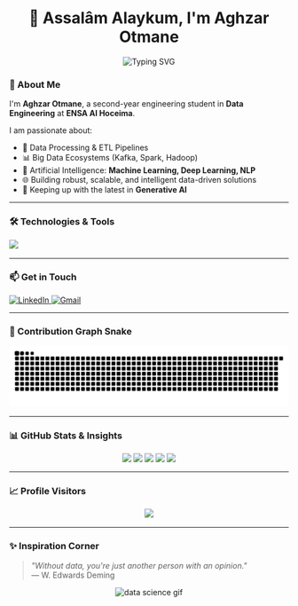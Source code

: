 <h1 align="center">👋 Assalâm Alaykum, I'm Aghzar Otmane</h1>

<p align="center">
  <img src="https://readme-typing-svg.demolab.com?font=Fira+Code&pause=1000&color=3B82F6&center=true&vCenter=true&multiline=true&width=600&height=70&lines=Aspiring+Data+Engineer;Big+Data+%7C+ML+%7C+DL+%7C+NLP+Enthusiast;Transforming+Data+into+Insights..." alt="Typing SVG" />

  
</p>





### 🧠 About Me

I'm **Aghzar Otmane**, a second-year engineering student in **Data Engineering** at **ENSA Al Hoceima**.

I am passionate about:
- 🧩 Data Processing & ETL Pipelines  
- 📊 Big Data Ecosystems (Kafka, Spark, Hadoop)  
- 🤖 Artificial Intelligence: **Machine Learning, Deep Learning, NLP**  
- 🌐 Building robust, scalable, and intelligent data-driven solutions  
- 🧠 Keeping up with the latest in **Generative AI**

---

### 🛠️ Technologies & Tools

<div align="left">
  <img src="https://skillicons.dev/icons?i=java,c,python,bash,mysql,postgres,flask,fastapi,grafana,prometheus,spring,tensorflow,numpy,pandas,oracle,mongodb,apachekafka,docker,kubernetes,git,github,linux" />
</div>

---

### 📫 Get in Touch

<div align="left">
  <a href="https://www.linkedin.com/in/otmane-aghzar/" target="_blank">
    <img src="https://img.shields.io/badge/LinkedIn-Otmane%20Aghzar-blue?style=for-the-badge&logo=linkedin" alt="LinkedIn" />
  </a>
  <a href="mailto:aghzarotmane2002@gmail.com" target="_blank">
    <img src="https://img.shields.io/badge/Gmail-aghzarotmane2002@gmail.com-D14836?style=for-the-badge&logo=gmail&logoColor=white" alt="Gmail" />
  </a>
</div>

---

### 🐍 Contribution Graph Snake

<img src="https://raw.githubusercontent.com/otmane-data/otmane-data/output/snake.svg" alt="Snake animation" />

---

### 📊 GitHub Stats & Insights

<div align="center">
  <img src="https://github-readme-stats.vercel.app/api?username=otmane-data&show_icons=true&theme=dracula" height="150" />
  <img src="https://github-readme-stats.vercel.app/api/top-langs?username=otmane-data&layout=compact&theme=dracula" height="150" />
  <img src="https://streak-stats.demolab.com?user=otmane-data&theme=dracula&hide_border=false&border_radius=5" height="150" />
  <img src="https://github-profile-trophy.vercel.app/?username=otmane-data&theme=dracula&no-bg=false&no-frame=false" height="150" />
  <img src="https://github-readme-activity-graph.vercel.app/graph?username=otmane-data&theme=react&area=true" height="300" />
</div>

---

### 📈 Profile Visitors

<div align="center">
  <img src="https://profile-counter.glitch.me/otmane-data/count.svg?" />
</div>

---


### ✨ Inspiration Corner

> *"Without data, you're just another person with an opinion."*  
> — W. Edwards Deming

<p align="center">
  <img src="https://media.giphy.com/media/f3iwJFOVOwuy7K6FFw/giphy.gif" height="200" alt="data science gif" />
</p>
